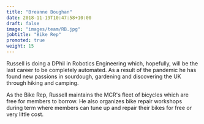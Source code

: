 ```yaml
---
title: "Breanne Boughan"
date: 2018-11-19T10:47:58+10:00
draft: false
image: "images/team/RB.jpg"
jobtitle: "Bike Rep"
promoted: true
weight: 15
---
```




Russell is doing a DPhil in Robotics Engineering which, hopefully, will be the last career to be completely automated. As a result of the pandemic he has found new passions in sourdough, gardening and discovering the UK through hiking and camping.

As the Bike Rep, Russell maintains the MCR's fleet of bicycles which are free for members to borrow. He also organizes bike repair workshops during term where members can tune up and repair their bikes for free or very little cost.



